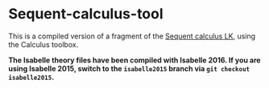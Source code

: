 # Sequent-calculus-tool
This is a compiled version of a fragment of the [Sequent calculus LK](http://en.wikipedia.org/wiki/Sequent_calculus#The_system_LK), using the Calculus toolbox.

**The Isabelle theory files have been compiled with Isabelle 2016. If you are using Isabelle 2015, switch to the `isabelle2015` branch via `git checkout isabelle2015`.**
